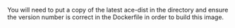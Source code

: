 You will need to put a copy of the latest ace-dist in the directory and ensure the version number is correct in the Dockerfile in order to build this image.
